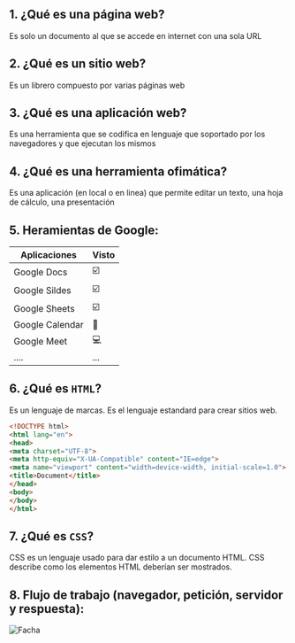 ## 1. ¿Qué es una página web?
  Es solo un documento al que se accede en internet con una sola URL
## 2. ¿Qué es un sitio web?
  Es un librero compuesto por varias páginas web
## 3. ¿Qué es una aplicación web?
  Es una herramienta que se codifica en lenguaje que soportado por los navegadores y que ejecutan los mismos
## 4. ¿Qué es una herramienta ofimática?
  Es una aplicación (en local o en linea) que permite editar un texto, una hoja de cálculo, una
  presentación

## 5. Heramientas de Google:
|Aplicaciones|Visto|
| --------- | ----- |
|Google Docs|☑️|
|Google Sildes|☑️| 
|Google Sheets|☑️|
|Google Calendar| 📆|
|Google Meet| 💻|
| .... | ... |

## 6. ¿Qué es ```HTML```?

Es un lenguaje de marcas. Es el lenguaje estandard para crear sitios web.

 ``` HTML
 <!DOCTYPE html>
<html lang="en">
<head>
<meta charset="UTF-8">
<meta http-equiv="X-UA-Compatible" content="IE=edge">
<meta name="viewport" content="width=device-width, initial-scale=1.0">
<title>Document</title>
</head>
<body>
</body>
</html>
```
  
## 7. ¿Qué es  ```CSS```?
CSS es un lenguaje usado para dar estilo a un documento HTML. CSS describe como los
elementos HTML deberían ser mostrados.

## 8. Flujo de trabajo (navegador, petición, servidor y respuesta):

![Facha](https://camo.githubusercontent.com/4dc59108a963885608fb0b126e7a65f04f7e59d8eec09c2e653da2435f4ecc2b/68747470733a2f2f66702e6a6f7365646f6d696e676f2e6f72672f69617767732f7530312f696d672f64735f70726f636573735f7374617469632e706e67)
